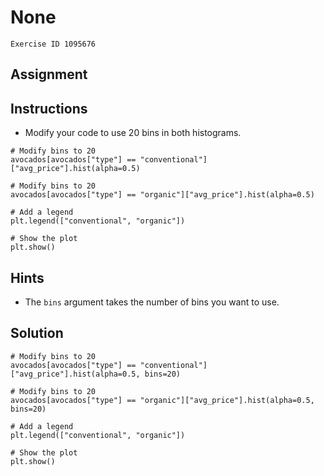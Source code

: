 
#  None

```
Exercise ID 1095676
```

##  Assignment 

##  Instructions 

- Modify your code to use 20 bins in both histograms.



```
# Modify bins to 20
avocados[avocados["type"] == "conventional"]["avg_price"].hist(alpha=0.5)

# Modify bins to 20
avocados[avocados["type"] == "organic"]["avg_price"].hist(alpha=0.5)

# Add a legend
plt.legend(["conventional", "organic"])

# Show the plot
plt.show()
```

##  Hints 

- The `bins` argument takes the number of bins you want to use.



##  Solution 

```
# Modify bins to 20
avocados[avocados["type"] == "conventional"]["avg_price"].hist(alpha=0.5, bins=20)

# Modify bins to 20
avocados[avocados["type"] == "organic"]["avg_price"].hist(alpha=0.5, bins=20)

# Add a legend
plt.legend(["conventional", "organic"])

# Show the plot
plt.show()
```


